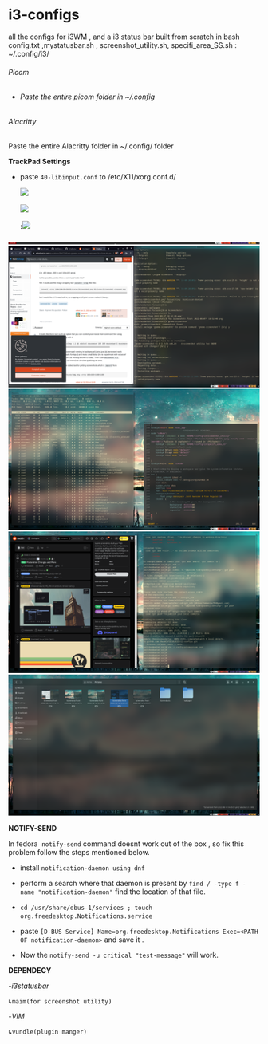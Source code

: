 # i3-configs

all the configs for i3WM , and a i3 status bar built from scratch in bash
config.txt ,mystatusbar.sh , screenshot_utility.sh, specifi_area_SS.sh : ~/.config/i3/

###### Picom

- ###### Paste the entire picom folder in ~/.config

###### Alacritty

 Paste the entire Alacritty folder in ~/.config/ folder

**TrackPad Settings**

- paste ```40-libinput.conf```  to  /etc/X11/xorg.conf.d/
  
  ![](/home/anton/git_repo/i3-configs/screenshot/Screenshot%20from%202022-08-14%2014-14-52.png)
  
  ![](/home/anton/git_repo/i3-configs/screenshot/Screenshot%20from%202022-08-14%2014-30-10.png)
  
  :![](/home/anton/git_repo/i3-configs/screenshot/Screenshot%20from%202022-08-14%2014-20-51.png)

![Alt text](https://raw.githubusercontent.com/the-WINTERSOLDIER/i3-configs/main/screenshot/2021-02-02-17%3A30%3A59.png "Status bar built from scratch in bash")
![Alt text](https://raw.githubusercontent.com/the-WINTERSOLDIER/i3-configs/main/screenshot/Screenshot%20from%202022-08-14%2014-12-11.png "screenshot1")
![Alt text](https://raw.githubusercontent.com/the-WINTERSOLDIER/i3-configs/main/screenshot/Screenshot%20from%202022-08-14%2014-14-52.png "screenshot2")
![Alt text](https://raw.githubusercontent.com/the-WINTERSOLDIER/i3-configs/main/screenshot/Screenshot%20from%202022-08-14%2014-20-51.png "screenshot3")
![Alt text](https://raw.githubusercontent.com/the-WINTERSOLDIER/i3-configs/main/screenshot/Screenshot%20from%202022-08-14%2014-30-10.png "screenshot4")

**NOTIFY-SEND**

In fedora  ```notify-send``` command doesnt work out of the box , so fix this problem follow the steps mentioned below.

- install ```notification-daemon using dnf```

- perform a search where that daemon is present by ```find / -type f -name "notification-daemon"``` find the location of that file.

- `cd /usr/share/dbus-1/services ; touch  org.freedesktop.Notifications.service`

- paste ``` [D-BUS Service]
  Name=org.freedesktop.Notifications
  Exec=<PATH OF notification-daemon> ``` and save it .

- Now the `notify-send -u critical "test-message"` will work. 

**DEPENDECY**

-*i3statusbar*

    ↳maim(for screenshot utility)

-*VIM*

    ↳vundle(plugin manger)
